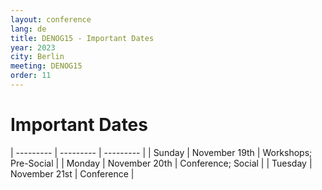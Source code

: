 ```yaml
---
layout: conference
lang: de
title: DENOG15 - Important Dates
year: 2023
city: Berlin
meeting: DENOG15
order: 11
---
```


# Important Dates

| --------- | --------- | --------- | 
| Sunday    | November 19th | Workshops; Pre-Social |
| Monday    | November 20th | Conference; Social |
| Tuesday   | November 21st | Conference |

